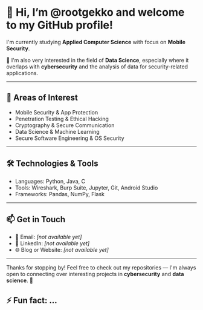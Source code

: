 # 👋 Hi, I’m @rootgekko and welcome to my GitHub profile!

I'm currently studying **Applied Computer Science** with focus on **Mobile Security**.

👀 I'm also very interested in the field of **Data Science**, especially where it overlaps with **cybersecurity** and the analysis of data for security-related applications.

---

## 🔐 Areas of Interest

- Mobile Security & App Protection
- Penetration Testing & Ethical Hacking
- Cryptography & Secure Communication
- Data Science & Machine Learning
- Secure Software Engineering & OS Security

---

## 🛠️ Technologies & Tools

- Languages: Python, Java, C
- Tools: Wireshark, Burp Suite, Jupyter, Git, Android Studio
- Frameworks: Pandas, NumPy, Flask

---

## 📫 Get in Touch

- 📧 Email: *[not available yet]*
- 💼 LinkedIn: *[not available yet]*
- 🌐 Blog or Website: *[not available yet]*

---

Thanks for stopping by! Feel free to check out my repositories — I'm always open to connecting over interesting projects in **cybersecurity** and **data science**. 🚀

## ⚡ Fun fact: ...
